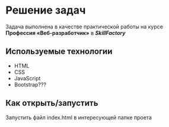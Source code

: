 # Решение задач

Задача выполнена в качестве практической работы на курсе **Профессия «Веб-разработчик»** в _**SkillFactory**_

## Используемые технологии

- HTML
- CSS
- JavaScript
- Bootstrap???

## Как открыть/запустить

Запустить файл index.html в интересующей папке проета
